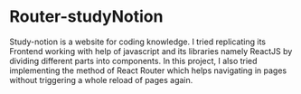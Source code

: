 # Router-studyNotion
Study-notion is a website for coding knowledge. I tried replicating its Frontend working with help of javascript and its libraries namely ReactJS by dividing different parts into components. In this project, I also tried implementing the method of React Router which helps navigating in pages without triggering a whole reload of pages again.

